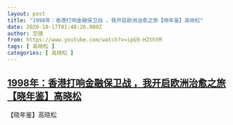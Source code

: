```yaml
---
layout: post
title: "1998年：香港打响金融保卫战 ，我开启欧洲治愈之旅【晓年鉴】高晓松"
date: 2020-10-17T01:48:26.000Z
author: 空镜
from: https://www.youtube.com/watch?v=ipG9-HZthYM
tags: [ 高晓松 ]
categories: [ 高晓松 ]
---
```

<!--1602899306000-->
[1998年：香港打响金融保卫战 ，我开启欧洲治愈之旅【晓年鉴】高晓松](https://www.youtube.com/watch?v=ipG9-HZthYM)
------

<div>
【晓年鉴】高晓松
</div>

